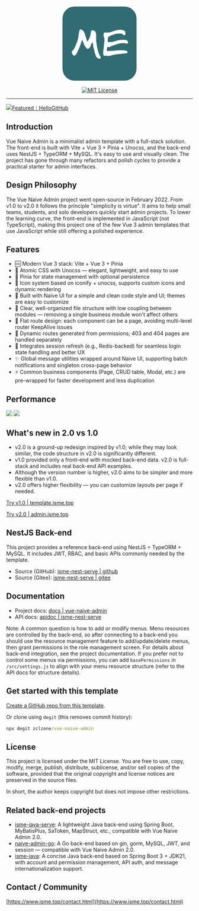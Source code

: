 <p align="center">
  <a href="https://github.com/zclzone/vue-naive-admin">
    <img alt="Vue Naive Admin Logo" width="200" src="./src/assets/images/logo.png">
  </a>
</p>
<p align="center">
  <a href="./LICENSE"><img alt="MIT License" src="https://badgen.net/github/license/zclzone/vue-naive-admin"/></a>
</p>

---

<a href="https://hellogithub.com/repository/54f19ba1f9ae4238b3cbd111f3c428b0" target="_blank"><img src="https://abroad.hellogithub.com/v1/widgets/recommend.svg?rid=54f19ba1f9ae4238b3cbd111f3c428b0&claim_uid=jXGayRdJZScqMNr" alt="Featured｜HelloGitHub" style="width: 250px; height: 54px;" width="250" height="54" /></a>

## Introduction

Vue Naive Admin is a minimalist admin template with a full-stack solution. The front-end is built with Vite + Vue 3 + Pinia + Unocss, and the back-end uses NestJS + TypeORM + MySQL. It's easy to use and visually clean. The project has gone through many refactors and polish cycles to provide a practical starter for admin interfaces.

## Design Philosophy

The Vue Naive Admin project went open-source in February 2022. From v1.0 to v2.0 it follows the principle "simplicity is virtue". It aims to help small teams, students, and solo developers quickly start admin projects. To lower the learning curve, the front-end is implemented in JavaScript (not TypeScript), making this project one of the few Vue 3 admin templates that use JavaScript while still offering a polished experience.

## Features

- 🆒 Modern Vue 3 stack: Vite + Vue 3 + Pinia
- 🍇 Atomic CSS with Unocss — elegant, lightweight, and easy to use
- 🍍 Pinia for state management with optional persistence
- 🤹 Icon system based on iconify + unocss, supports custom icons and dynamic rendering
- 🎨 Built with Naive UI for a simple and clean code style and UI; themes are easy to customize
- 👏 Clear, well-organized file structure with low coupling between modules — removing a single business module won't affect others
- 🚀 Flat route design: each component can be a page, avoiding multi-level router KeepAlive issues
- 🍒 Dynamic routes generated from permissions; 403 and 404 pages are handled separately
- 🔐 Integrates session refresh (e.g., Redis-backed) for seamless login state handling and better UX
- ✨ Global message utilities wrapped around Naive UI, supporting batch notifications and singleton cross-page behavior
- ⚡️ Common business components (Page, CRUD table, Modal, etc.) are pre-wrapped for faster development and less duplication

## Performance

![](https://docs.isme.top/Public/Uploads/2023-11-18/6558568b2b476.png)
![](https://docs.isme.top/Public/Uploads/2023-11-18/655853caa9ce8.png)

## What's new in 2.0 vs 1.0

- v2.0 is a ground-up redesign inspired by v1.0; while they may look similar, the code structure in v2.0 is significantly different.
- v1.0 provided only a front-end with mocked back-end data. v2.0 is full-stack and includes real back-end API examples.
- Although the version number is higher, v2.0 aims to be simpler and more flexible than v1.0.
- v2.0 offers higher flexibility — you can customize layouts per page if needed.

[Try v1.0 | template.isme.top](https://template.isme.top)

[Try v2.0 | admin.isme.top](https://admin.isme.top)

## NestJS Back-end

This project provides a reference back-end using NestJS + TypeORM + MySQL. It includes JWT, RBAC, and basic APIs commonly needed by the template.

- Source (GitHub): [isme-nest-serve | github](https://github.com/zclzone/isme-nest-serve)
- Source (Gitee): [isme-nest-serve | gitee](https://gitee.com/isme-admin/isme-nest-serve)

## Documentation

- Project docs: [docs | vue-naive-admin](https://isme.top)
- API docs: [apidoc | isme-nest-serve](https://apifox.com/apidoc/shared-ff4a4d32-c0d1-4caf-b0ee-6abc130f734a)

Note: A common question is how to add or modify menus. Menu resources are controlled by the back-end, so after connecting to a back-end you should use the resource management feature to add/update/delete menus, then grant permissions in the role management screen. For details about back-end integration, see the project documentation. If you prefer not to control some menus via permissions, you can add `basePermissions` in `/src/settings.js` to align with your menu resource structure (refer to the API docs for structure details).

## Get started with this template

[Create a GitHub repo from this template](https://github.com/zclzone/vue-naive-admin/generate).

Or clone using `degit` (this removes commit history):

```cmd
npx degit zclzone/vue-naive-admin
```

## License

This project is licensed under the MIT License. You are free to use, copy, modify, merge, publish, distribute, sublicense, and/or sell copies of the software, provided that the original copyright and license notices are preserved in the source files.

In short, the author keeps copyright but does not impose other restrictions.

## Related back-end projects

- [isme-java-serve](https://github.com/DHBin/isme-java-serve): A lightweight Java back-end using Spring Boot, MyBatisPlus, SaToken, MapStruct, etc., compatible with Vue Naive Admin 2.0.
- [naive-admin-go](https://github.com/ituserxxx/naive-admin-go): A Go back-end based on gin, gorm, MySQL, JWT, and session — compatible with Vue Naive Admin 2.0.
- [isme-java](https://github.com/AllenDengMs/isme-java): A concise Java back-end based on Spring Boot 3 + JDK21, with account and permission management, API auth, and message internationalization support.

## Contact / Community

[https://www.isme.top/contact.html](https://www.isme.top/contact.html)
